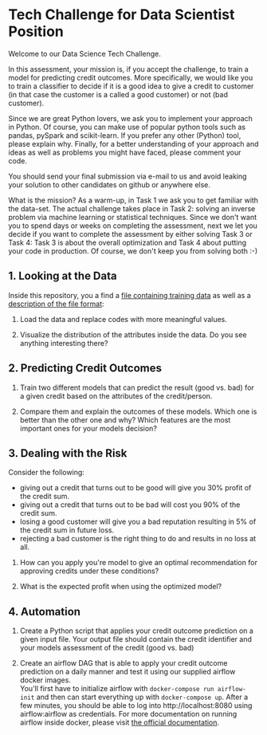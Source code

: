 
# Tech Challenge for Data Scientist Position

Welcome to our Data Science Tech Challenge.

In this assessment, your mission is, if you accept the challenge, to train a model for predicting credit outcomes. 
More specifically, we would like you to train a classifier to decide if it is a good idea 
to give a credit to customer (in that case the customer is a called a good customer) or not (bad customer).

Since we are great Python lovers, we ask you to implement your approach in Python. Of course, you can make use of 
popular python tools such as pandas, pySpark and scikit-learn. If you prefer any other (Python) tool, please explain why.
Finally, for a better understanding of your approach and ideas as well as problems you might have faced, 
please comment your code. 

You should send your final submission via e-mail to us and avoid leaking 
your solution to other candidates on github or anywhere else.

What is the mission?
As a warm-up, in Task 1 we ask you to get familiar with the data-set. The actual challenge takes place in Task 2: 
solving an inverse problem via machine learning or statistical techniques. Since we don't want you to spend days 
or weeks on completing the assessment, next we let you decide if you want to complete the assessment by 
either solving Task 3 or Task 4: Task 3 is about the overall optimization and Task 4 about putting your code in production.
Of course, we don't keep you from solving both :-)


## 1. Looking at the Data

Inside this repository, you a find a 
[file containing training data](data/credit-training-data.csv.gz) as well as a
[description of the file format](data-description.md):

 1. Load the data and replace codes with more meaningful values.

 2. Visualize the distribution of the attributes inside the data.
    Do you see anything interesting there?


## 2. Predicting Credit Outcomes

 1. Train two different models that can predict the result (good vs. bad) for a
    given credit based on the attributes of the credit/person.

 2. Compare them and explain the outcomes of these models. Which one is better than the other one and why?
    Which features are the most important ones for your models decision?
    
    
## 3. Dealing with the Risk

Consider the following:

 - giving out a credit that turns out to be good will give you 30% profit of the credit sum.
 - giving out a credit that turns out to be bad will cost you 90% of the credit sum.
 - losing a good customer will give you a bad reputation resulting in 5% of the credit sum in future loss.
 - rejecting a bad customer is the right thing to do and results in no loss at all.

1. How can you apply you're model to give an optimal recommendation for
   approving credits under these conditions?

2. What is the expected profit when using the optimized model?


## 4. Automation

1. Create a Python script that applies your credit outcome prediction on a given input file.
   Your output file should contain the credit identifier and your models assessment of the credit (good vs. bad)

2. Create an airflow DAG that is able to apply your credit outcome prediction on a daily manner 
   and test it using our supplied airflow docker images. 
   <br/>
   You'll first have to initialize airflow with `docker-compose run airflow-init` 
   and then can start everything up with `docker-compose up`. 
   After a few minutes, you should be able to log into http://localhost:8080 using airflow:airflow as credentials.
   For more documentation on running airflow inside docker, please visit 
   [the official documentation](https://airflow.apache.org/docs/apache-airflow/stable/start/docker.html).
